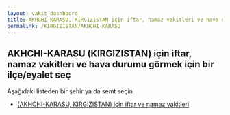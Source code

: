 ```yaml
---
layout: vakit_dashboard
title: AKHCHI-KARASU, KIRGIZISTAN için iftar, namaz vakitleri ve hava durumu - ilçe/eyalet seç
permalink: /KIRGIZISTAN/AKHCHI-KARASU
---
```


## AKHCHI-KARASU (KIRGIZISTAN) için iftar, namaz vakitleri ve hava durumu  görmek için bir ilçe/eyalet seç

Aşağıdaki listeden bir şehir ya da semt seçin

* [ (AKHCHI-KARASU, KIRGIZISTAN) için iftar ve namaz vakitleri](/KIRGIZISTAN/AKHCHI-KARASU/)

<script type="text/javascript">
  var GLOBAL_COUNTRY = 'KIRGIZISTAN';
  var GLOBAL_CITY = 'AKHCHI-KARASU';
  var GLOBAL_STATE = 'AKHCHI-KARASU';
</script>
